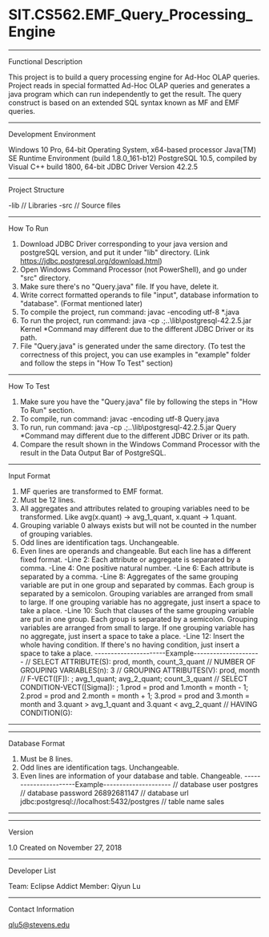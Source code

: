 # SIT.CS562.EMF_Query_Processing_Engine
**********************
Functional Description

This project is to build a query processing engine for Ad-Hoc OLAP queries.
Project reads in special formatted Ad-Hoc OLAP queries and generates a java program which can run independently to get the result.
The query construct is based on an extended SQL syntax known as MF and EMF queries.


***********************
Development Environment

Windows 10 Pro, 64-bit Operating System, x64-based processor
Java(TM) SE Runtime Environment (build 1.8.0_161-b12)
PostgreSQL 10.5, compiled by Visual C++ build 1800, 64-bit
JDBC Driver Version 42.2.5


*****************
Project Structure

-lib    // Libraries
-src    // Source files


**********
How To Run

1. Download JDBC Driver corresponding to your java version and postgreSQL version, and put it under "lib" directory. (Link https://jdbc.postgresql.org/download.html)
2. Open Windows Command Processor (not PowerShell), and go under "src" directory.
3. Make sure there's no "Query.java" file. If you have, delete it.
4. Write correct formatted operands to file "input", database information to "database".
   (Format mentioned later)
5. To compile the project, run command:
        javac -encoding utf-8 *.java
6. To run the project, run command:
        java -cp .;..\lib\postgresql-42.2.5.jar Kernel
   *Command may different due to the different JDBC Driver or its path.
7. File "Query.java" is generated under the same directory.
   (To test the correctness of this project, you can use examples in "example" folder and follow the steps in "How To Test" section)


***********
How To Test

1. Make sure you have the "Query.java" file by following the steps in "How To Run" section.
2. To compile, run command:
        javac -encoding utf-8 Query.java
3. To run, run command:
        java -cp .;..\lib\postgresql-42.2.5.jar Query
   *Command may different due to the different JDBC Driver or its path.
4. Compare the result shown in the Windows Command Processor with the result in the Data Output Bar of PostgreSQL.


************
Input Format

1. MF queries are transformed to EMF format.
2. Must be 12 lines.
3. All aggregates and attributes related to grouping variables need to be transformed. Like avg(x.quant) -> avg_1_quant, x.quant -> 1.quant.
4. Grouping variable 0 always exists but will not be counted in the number of grouping variables.
5. Odd lines are identification tags. Unchangeable.
6. Even lines are operands and changeable. But each line has a different fixed format.
-Line 2: Each attribute or aggregate is separated by a comma.
-Line 4: One positive natural number.
-Line 6: Each attribute is separated by a comma.
-Line 8: Aggregates of the same grouping variable are put in one group and separated by commas. Each group is separated by a semicolon. Grouping variables are arranged from small to large. If one grouping variable has no aggregate, just insert a space to take a place.
-Line 10: Such that clauses of the same grouping variable are put in one group. Each group is separated by a semicolon. Grouping variables are arranged from small to large. If one grouping variable has no aggregate, just insert a space to take a place.
-Line 12: Insert the whole having condition. If there's no having condition, just insert a space to take a place.
----------------------Example---------------------
// SELECT ATTRIBUTE(S):
prod, month, count_3_quant
// NUMBER OF GROUPING VARIABLES(n):
3
// GROUPING ATTRIBUTES(V):
prod, month
// F-VECT([F]):
 ; avg_1_quant; avg_2_quant; count_3_quant
// SELECT CONDITION-VECT([Sigma]):
 ; 1.prod = prod and 1.month = month - 1; 2.prod = prod and 2.month = month + 1; 3.prod = prod and 3.month = month and 3.quant > avg_1_quant and 3.quant < avg_2_quant
// HAVING CONDITION(G):
 
--------------------------------------------------


***************
Database Format

1. Must be 8 lines.
2. Odd lines are identification tags. Unchangeable.
3. Even lines are information of your database and table. Changeable.
----------------------Example---------------------
// database user
postgres
// database password
26892681147
// database url
jdbc:postgresql://localhost:5432/postgres
// table name
sales
--------------------------------------------------


*******
Version

1.0
Created on November 27, 2018


**************
Developer List

Team: Eclipse Addict
Member: Qiyun Lu


*******************
Contact Information

qlu5@stevens.edu
